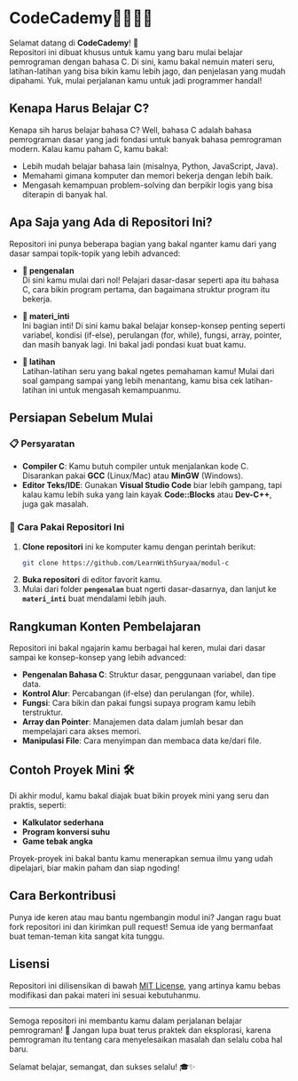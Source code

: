 # CodeCademy👨‍💻👩‍💻

Selamat datang di **CodeCademy**! 🎉  
Repositori ini dibuat khusus untuk kamu yang baru mulai belajar pemrograman dengan bahasa C. Di sini, kamu bakal nemuin materi seru, latihan-latihan yang bisa bikin kamu lebih jago, dan penjelasan yang mudah dipahami. Yuk, mulai perjalanan kamu untuk jadi programmer handal!

## Kenapa Harus Belajar C?

Kenapa sih harus belajar bahasa C? Well, bahasa C adalah bahasa pemrograman dasar yang jadi fondasi untuk banyak bahasa pemrograman modern. Kalau kamu paham C, kamu bakal:
- Lebih mudah belajar bahasa lain (misalnya, Python, JavaScript, Java).
- Memahami gimana komputer dan memori bekerja dengan lebih baik.
- Mengasah kemampuan problem-solving dan berpikir logis yang bisa diterapin di banyak hal.

## Apa Saja yang Ada di Repositori Ini?

Repositori ini punya beberapa bagian yang bakal nganter kamu dari yang dasar sampai topik-topik yang lebih advanced:

- **📂 pengenalan**  
  Di sini kamu mulai dari nol! Pelajari dasar-dasar seperti apa itu bahasa C, cara bikin program pertama, dan bagaimana struktur program itu bekerja.

- **📂 materi_inti**  
  Ini bagian inti! Di sini kamu bakal belajar konsep-konsep penting seperti variabel, kondisi (if-else), perulangan (for, while), fungsi, array, pointer, dan masih banyak lagi. Ini bakal jadi pondasi kuat buat kamu.

- **📂 latihan**  
  Latihan-latihan seru yang bakal ngetes pemahaman kamu! Mulai dari soal gampang sampai yang lebih menantang, kamu bisa cek latihan-latihan ini untuk mengasah kemampuanmu.

## Persiapan Sebelum Mulai

### 📋 Persyaratan
- **Compiler C**: Kamu butuh compiler untuk menjalankan kode C. Disarankan pakai **GCC** (Linux/Mac) atau **MinGW** (Windows).
- **Editor Teks/IDE**: Gunakan **Visual Studio Code** biar lebih gampang, tapi kalau kamu lebih suka yang lain kayak **Code::Blocks** atau **Dev-C++**, juga gak masalah.

### 🔧 Cara Pakai Repositori Ini
1. **Clone repositori** ini ke komputer kamu dengan perintah berikut:
   ```bash
   git clone https://github.com/LearnWithSuryaa/modul-c
   ```
2. **Buka repositori** di editor favorit kamu.
3. Mulai dari folder **`pengenalan`** buat ngerti dasar-dasarnya, dan lanjut ke **`materi_inti`** buat mendalami lebih jauh.

## Rangkuman Konten Pembelajaran

Repositori ini bakal ngajarin kamu berbagai hal keren, mulai dari dasar sampai ke konsep-konsep yang lebih advanced:

- **Pengenalan Bahasa C**: Struktur dasar, penggunaan variabel, dan tipe data.
- **Kontrol Alur**: Percabangan (if-else) dan perulangan (for, while).
- **Fungsi**: Cara bikin dan pakai fungsi supaya program kamu lebih terstruktur.
- **Array dan Pointer**: Manajemen data dalam jumlah besar dan mempelajari cara akses memori.
- **Manipulasi File**: Cara menyimpan dan membaca data ke/dari file.

## Contoh Proyek Mini 🛠️

Di akhir modul, kamu bakal diajak buat bikin proyek mini yang seru dan praktis, seperti:
- **Kalkulator sederhana**
- **Program konversi suhu**
- **Game tebak angka**

Proyek-proyek ini bakal bantu kamu menerapkan semua ilmu yang udah dipelajari, biar makin paham dan siap ngoding!

## Cara Berkontribusi

Punya ide keren atau mau bantu ngembangin modul ini? Jangan ragu buat fork repositori ini dan kirimkan pull request! Semua ide yang bermanfaat buat teman-teman kita sangat kita tunggu.

## Lisensi

Repositori ini dilisensikan di bawah [MIT License](LICENSE), yang artinya kamu bebas modifikasi dan pakai materi ini sesuai kebutuhanmu.

---

Semoga repositori ini membantu kamu dalam perjalanan belajar pemrograman! 🚀 Jangan lupa buat terus praktek dan eksplorasi, karena pemrograman itu tentang cara menyelesaikan masalah dan selalu coba hal baru.

Selamat belajar, semangat, dan sukses selalu! 🎓✨

